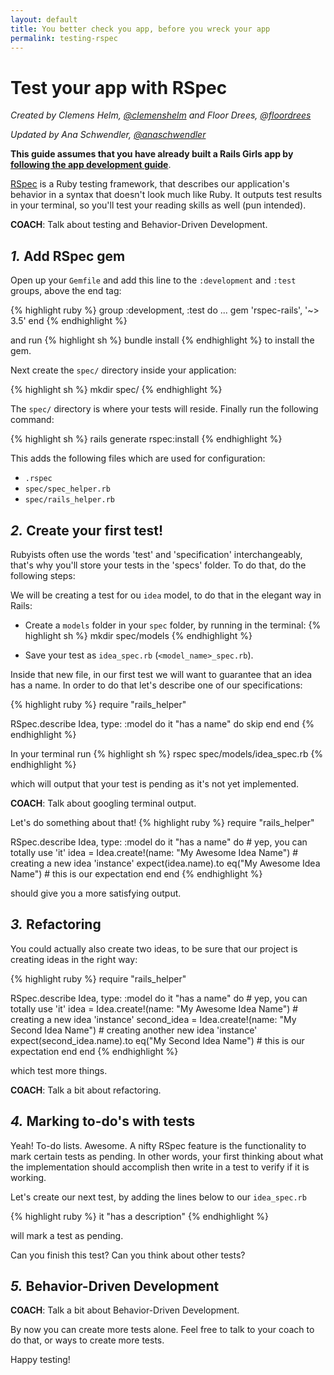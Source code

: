 ```yaml
---
layout: default
title: You better check you app, before you wreck your app
permalink: testing-rspec
---
```


# Test your app with RSpec

*Created by Clemens Helm, [@clemenshelm](https://twitter.com/clemenshelm) and Floor Drees, [@floordrees](https://twitter.com/floordrees)*

*Updated by Ana Schwendler, [@anaschwendler](https://twitter.com/anaschwendler)*

**This guide assumes that you have already built a Rails Girls app by** [**following the app development guide**](/app).

[RSpec](https://github.com/rspec/rspec-rails) is a Ruby testing framework, that describes our application's behavior in a syntax that doesn't look much like Ruby. It outputs test results in your terminal, so you'll test your reading skills as well (pun intended).

__COACH__: Talk about testing and Behavior-Driven Development.

## *1.* Add RSpec gem

Open up your `Gemfile` and add this line to the `:development` and `:test` groups, above the end tag:

{% highlight ruby %}
group :development, :test do
  ...
  gem 'rspec-rails', '~> 3.5'
end
{% endhighlight %}

and run
{% highlight sh %}
bundle install
{% endhighlight %}
to install the gem.

Next create the `spec/` directory inside your application:

{% highlight sh %}
mkdir spec/
{% endhighlight %}

The `spec/` directory is where your tests will reside. Finally run the following command:

{% highlight sh %}
rails generate rspec:install
{% endhighlight %}


This adds the following files which are used for configuration:

- `.rspec`
- `spec/spec_helper.rb`
- `spec/rails_helper.rb`

## *2.* Create your first test!

Rubyists often use the words 'test' and 'specification' interchangeably, that's why you'll store your tests in the 'specs' folder.
To do that, do the following steps:

We will be creating a test for ou `idea` model, to do that in the elegant way in Rails:

* Create a `models` folder in your `spec` folder, by running in the terminal:
{% highlight sh %}
mkdir spec/models
{% endhighlight %}

* Save your test as `idea_spec.rb` (`<model_name>_spec.rb`).

Inside that new file, in our first test we will want to guarantee that an idea has a name. In order to do that let's describe one of our specifications:

{% highlight ruby %}
require "rails_helper"

RSpec.describe Idea, type: :model do
  it "has a name" do
    skip
  end
end
{% endhighlight %}

In your terminal run
{% highlight sh %}
rspec spec/models/idea_spec.rb
{% endhighlight %}

which will output that your test is pending as it's not yet implemented.

__COACH__: Talk about googling terminal output.

Let's do something about that!
{% highlight ruby %}
require "rails_helper"

RSpec.describe Idea, type: :model do
  it "has a name" do # yep, you can totally use 'it'
    idea = Idea.create!(name: "My Awesome Idea Name") # creating a new idea 'instance'
    expect(idea.name).to eq("My Awesome Idea Name") # this is our expectation
  end
end
{% endhighlight %}

should give you a more satisfying output.

## *3.* Refactoring

You could actually also create two ideas, to be sure that our project is creating ideas in the right way:

{% highlight ruby %}
require "rails_helper"

RSpec.describe Idea, type: :model do
  it "has a name" do # yep, you can totally use 'it'
    idea = Idea.create!(name: "My Awesome Idea Name") # creating a new idea 'instance'
    second_idea = Idea.create!(name: "My Second Idea Name") # creating another new idea 'instance'
    expect(second_idea.name).to eq("My Second Idea Name") # this is our expectation
  end
end
{% endhighlight %}

which test more things.

__COACH__: Talk a bit about refactoring.

## *4.* Marking to-do's with tests

Yeah! To-do lists. Awesome.
A nifty RSpec feature is the functionality to mark certain tests as pending. In other words, your first thinking about what the implementation should accomplish then write in a test to verify if it is working.

Let's create our next test, by adding the lines below to our `idea_spec.rb`

{% highlight ruby %}
it "has a description"
{% endhighlight %}

will mark a test as pending.

Can you finish this test? Can you think about other tests?

## *5.* Behavior-Driven Development
__COACH__: Talk a bit about Behavior-Driven Development.

By now you can create more tests alone. Feel free to talk to your coach to do that, or ways to create more tests.

Happy testing!
